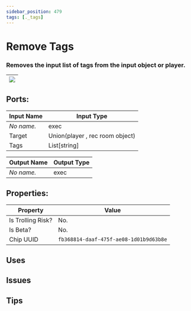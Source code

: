 ```yaml
---
sidebar_position: 479
tags: [._tags]
---
```


# Remove Tags


### Removes the input list of tags from the input object or player.

| ![](https://images-ext-2.discordapp.net/external/MPmIaQzlEPmgGWlgi-WxBBXt0Bjv_zWPkg1y1f_sy3s/https/www.recroomcircuits.com/image/circuit/absolute-value?width=206&height=108) |
|-----|

## Ports:

| Input Name | Input Type |
|-----------|-----------|
| *No name.* | exec |
| Target | Union(player , rec room object) |
| Tags | List[string] |

| Output Name | Output Type |
|-----------|-----------|
| *No name.* | exec |

## Properties:

| Property  | Value |
|-------------------|-----------|
| Is Trolling Risk? | No. |
| Is Beta? | No. |
| Chip UUID | `fb368814-daaf-475f-ae08-1d01b9d63b8e` |

## Uses

## Issues

## Tips